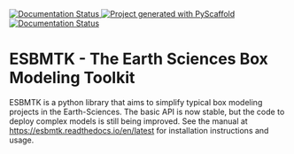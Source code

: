 <a href="https://pypi.org/project/esbmtk/">
<img alt="Documentation Status" src="https://img.shields.io/pypi/v/esbmtk.svg"/>
</a>

<a href="https://pyscaffold.org">
<img alt="Project generated with PyScaffold" src=""https://img.shields.io/badge/-PyScaffold-005CA0?logo=pyscaffold"/>
</a>

<a href="https://esbmtk.readthedocs.io/en/latest/?badge=latest">
<img alt="Documentation Status" src="https://readthedocs.org/projects/esbmtk/badge/?version=latest" />
</a>


# ESBMTK - The  Earth Sciences Box Modeling Toolkit

ESBMTK is a python library that aims to simplify typical box modeling
projects in the Earth-Sciences. The basic API is now stable, but the code to deploy complex models is still being improved. See the manual at <https://esbmtk.readthedocs.io/en/latest> for installation instructions and usage.

